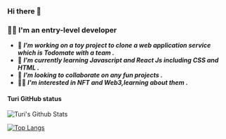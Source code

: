 ### Hi there 👋
### 👩‍💻 I'm an entry-level developer

- 🔭  ***I'm working on a toy project to clone a web application service which is Todomate with a team .***
- 🌱  ***I'm currently learning Javascript and React Js including CSS and HTML .***
- 👯  ***I'm looking to collaborate on any fun projects .*** 
- 👩‍🎤  ***I'm interested in NFT and Web3,learning about them .***


#### Turi GitHub status
 ![ Turi's Github Stats](https://github-readme-stats.vercel.app/api?username=sookm&bg_color=30,e96443,904e95&title_color=fff&text_color=fff)

[![Top Langs](https://github-readme-stats.vercel.app/api/top-langs/?username=sookm&layout=compact)](https://github.com/sookm/github-readme-stats)



<!--
**sookm/sookm** is a ✨ _special_ ✨ repository because its `README.md` (this file) appears on your GitHub profile.

Here are some ideas to get you started:

- 🔭 I’m currently working on ...
- 🌱 I’m currently learning ...
- 👯 I’m looking to collaborate on ...
- 🤔 I’m looking for help with ...
- 💬 Ask me about ...
- 📫 How to reach me: ...
- 😄 Pronouns: ...
- ⚡ Fun fact: ...
-->

